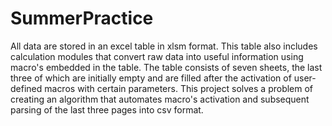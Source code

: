 # SummerPractice
All data are stored in an excel table in xlsm format. This table also includes calculation modules that convert raw data into useful information using macro's embedded in the table. The table consists of seven sheets, the last three of which are initially empty and are filled after the activation of user-defined macros with certain parameters. 
This project solves a problem of creating an algorithm that automates macro's activation and subsequent parsing of the last three pages into csv format. 


